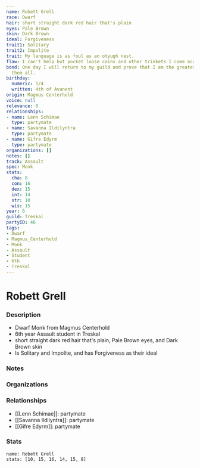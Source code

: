 ```yaml
---
name: Robett Grell
race: Dwarf
hair: short straight dark red hair that's plain
eyes: Pale Brown
skin: Dark Brown
ideal: Forgiveness
trait1: Solitary
trait2: Impolite
trait: My language is as foul as an otyugh nest.
flaw: I can't help but pocket loose coins and other trinkets I come across.
bond: One day I will return to my guild and prove that I am the greatest artisan of
  them all.
birthday:
  numeric: 1/4
  written: 4th of Avanent
origin: Magmus Centerhold
voice: null
relevance: 0
relationships:
- name: Lenn Schimae
  type: partymate
- name: Savanna Ildilyntra
  type: partymate
- name: Gifre Edyrm
  type: partymate
organizations: []
notes: []
track: Assault
spec: Monk
stats:
  cha: 8
  con: 16
  dex: 15
  int: 14
  str: 10
  wis: 15
year: 6
guild: Treskal
partyID: 46
tags:
- Dwarf
- Magmus_Centerhold
- Monk
- Assault
- Student
- 6th
- Treskal
---
```

# Robett Grell
### Description
- Dwarf Monk from Magmus Centerhold
- 6th year Assault student in Treskal
- short straight dark red hair that's plain, Pale Brown eyes, and Dark Brown skin
- Is Solitary and Impolite, and has Forgiveness as their ideal

### Notes

### Organizations

### Relationships
- [[Lenn Schimae]]: partymate
- [[Savanna Ildilyntra]]: partymate
- [[Gifre Edyrm]]: partymate

### Stats
```statblock
name: Robett Grell
stats: [10, 15, 16, 14, 15, 8]
```